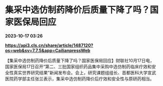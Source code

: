 # 集采中选仿制药降价后质量下降了吗？国家医保局回应

**2023-10-17 03:26**

**https://api3.cls.cn/share/article/1487120?os=web&sv=7.7.5&app=CailianpressWeb**

【集采中选仿制药降价后质量下降了吗？国家医保局回应】财联社10月17日电，国家医保局17日召开“第二、三批国家组织药品集中采购中选仿制药临床疗效和安全性真实世界研究结果”新闻发布会。会上，研究课题组组长、首都医科大学宣武医院药学部主任张兰表示，集采中选仿制药降价后疗效和安全性与原研药相当。